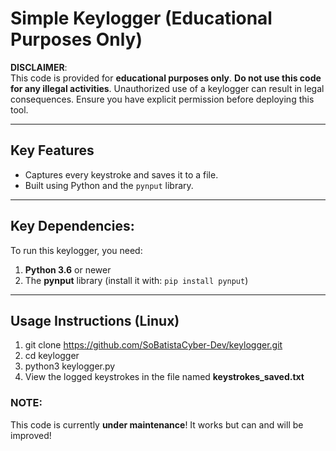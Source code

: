 # Simple Keylogger (Educational Purposes Only)
**DISCLAIMER**:  
This code is provided for **educational purposes only**. **Do not use this code for any illegal activities**. Unauthorized use of a keylogger can result in legal consequences. Ensure you have explicit permission before deploying this tool.

---

## Key Features
- Captures every keystroke and saves it to a file.
- Built using Python and the `pynput` library.

---

## Key Dependencies:
To run this keylogger, you need:
1. **Python 3.6** or newer
2. The **pynput** library (install it with: `pip install pynput`)

---

## Usage Instructions (Linux)
1. git clone https://github.com/SoBatistaCyber-Dev/keylogger.git
2. cd keylogger
3. python3 keylogger.py
4. View the logged keystrokes in the file named **keystrokes_saved.txt**

### NOTE: 
This code is currently **under maintenance**! It works but can and will be improved!
